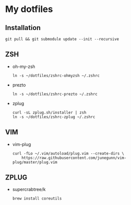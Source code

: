 # My dotfiles

## Installation

	git pull && git submodule update --init --recursive

## ZSH

- oh-my-zsh

      ln -s ~/dotfiles/zshrc-ohmyzsh ~/.zshrc

- prezto

      ln -s ~/dotfiles/zshrc-prezto ~/.zshrc

- zplug

      curl -sL zplug.sh/installer | zsh
      ln -s ~/dotfiles/zshrc-zplug ~/.zshrc

## VIM

- vim-plug

      curl -fLo ~/.vim/autoload/plug.vim --create-dirs \
          https://raw.githubusercontent.com/junegunn/vim-plug/master/plug.vim

## ZPLUG

- supercrabtree/k

      brew install coreutils
